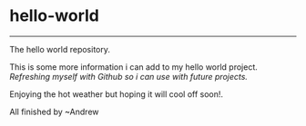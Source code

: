 # hello-world
-----------------------------
The hello world repository.

This is some more information i can add to my hello world project.
*Refreshing myself with Github so i can use with future projects.*


Enjoying the hot weather but hoping it will cool off soon!.

All finished by
~Andrew
